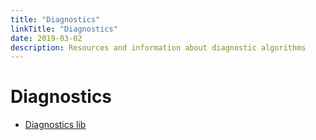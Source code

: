 ```yaml
---
title: "Diagnostics"
linkTitle: "Diagnostics"
date: 2019-03-02
description: Resources and information about diagnostic algorithms
---
```


# Diagnostics

* [Diagnostics lib](https://github.com/CPFL/Autoware/tree/master/ros/src/common/libs/diagnostics_lib)